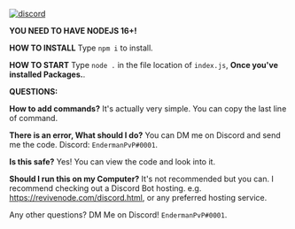 [![discord](https://discord.com/api/guilds/1028255917361352764/embed.png)](https://discord.gg/E5gy5f39XM)

**YOU NEED TO HAVE NODEJS 16+!**


**HOW TO INSTALL**
	Type `npm i` to install.
	
**HOW TO START**
	Type `node .` in the file location of `index.js`, **Once you've installed Packages.**.
	
	
**QUESTIONS:**

**How to add commands?**
It's actually very simple. You can copy the last line of command. 

**There is an error, What should I do?**
You can DM me on Discord and send me the code. Discord: `EndermanPvP#0001`. 

**Is this safe?**
Yes! You can view the code and look into it. 

**Should I run this on my Computer?**
It's not recommended but you can. I recommend checking out a Discord Bot hosting. e.g. https://revivenode.com/discord.html, or any preferred hosting service.


Any other questions? DM Me on Discord! `EndermanPvP#0001`.
